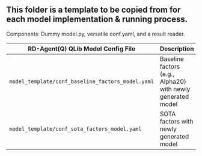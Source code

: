 ## This folder is a template to be copied from for each model implementation & running process. 

Components: Dummy model.py, versatile conf.yaml, and a result reader.

| RD-Agent(Q) QLib Model Config File                          | Description                                                       |
|-------------------------------------------------------------|-------------------------------------------------------------------|
| `model_template/conf_baseline_factors_model.yaml`           | Baseline factors (e.g., Alpha20) with newly generated model       |
| `model_template/conf_sota_factors_model.yaml`               | SOTA factors with newly generated model                           |
